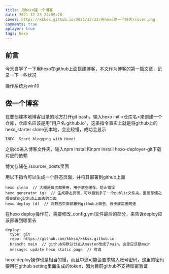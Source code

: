 ```yaml
---
title: 用hexo建一个博客
date: 2021-12-23 22:09:28
cover: https://kkksx.github.io/2021/12/23/用hexo建一个博客/cover.png
comments: true
aplayer: true
tags: hexo
---
```


## 前言

今天自学了一下用hexo在github上面搭建博客，本文作为博客的第一篇文章，记录一下一些状况

操作系统为win10

## 做一个博客

在要创建本地博客目录的地方打开git bash，输入hexo init <仓库名>来创建一个仓库，仓库名应该是用"用户名.github.io"，这条指令事实上就是将github上的hexo_starter clone到本地，会比较慢，成功会显示

```git
INFO  Start blogging with Hexo!
```

之后cd进入博客文件夹，输入npm install和npm install hexo-deployer-git下载对应的依赖

博文存储在./source/_posts里面

用以下指令可以生成一个静态页面，并将其部署到github上面

```
hexo clean  // 大概是每次都要用，用于清空缓存，防止错误
hexo generator (g)  // 生成静态页面，可以看到多了一个public文件夹，里面存储之后会放到github上面去的页面
hexo deploy (d)  // 将静态页面部署到github上面去，该步骤需要网速
```

在hexo deploy操作前，需要修改_config.yml文件最后的部分，来告诉deploy应该部署到哪里去

```
deploy:
  type: git
  repo: https://github.com/kkksx/kkksx.github.io
  branch: main  // github将默认分支从master改成了main，这里应该是main
  message: update hexo static page  // 可选
```

hexo deploy操作也是相当的慢，而且中途可能会要求输入账号密码，这里的密码要用在github setting里面生成的token，因为目前github不支持账密验证







